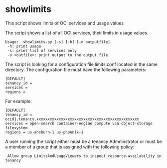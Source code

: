 # showlimits
This script shows limits of OCI services and usage values

The script shows a list of all OCI services, their limits in usage values.
```
Usage:  showlimits.py [-s] [-h] [-o outputfile]
 -h: print usage
 -s: print list of services only
 -o <outfile>: print output to the output file
```
The script is looking for a configuration file limits.conf located in the same directory. The configuration file must have the following parameters:

```
[DEFAULT]
tenancy_id =
services =
regions =
```

For example:
```
[DEFAULT]
tenancy_id = ocid1.tenancy.xxxxxxxxxxxxxxxxxxxxxxxxxxxxxxxxxxxxxxxxxxxxxx
services = open-search container-engine compute vcn object-storage filesystem
regions = us-ahsburn-1 us-phoenix-1
```
A user running the script either must be a tenancy Admninstrator or must be a member of a group that is assigned with the following policy:
```
 Allow group LimitsAndUsageViewers to inspect resource-availability in tenancy
```

